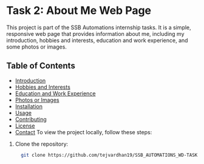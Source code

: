 # Task 2: About Me Web Page

This project is part of the SSB Automations internship tasks. It is a simple, responsive web page that provides information about me, including my introduction, hobbies and interests, education and work experience, and some photos or images.

## Table of Contents

- [Introduction](#introduction)
- [Hobbies and Interests](#hobbies-and-interests)
- [Education and Work Experience](#education-and-work-experience)
- [Photos or Images](#photos-or-images)
- [Installation](#installation)
- [Usage](#usage)
- [Contributing](#contributing)
- [License](#license)
- [Contact](#contact)
To view the project locally, follow these steps:

1. Clone the repository:
   ```bash
     git clone https://github.com/tejvardhan19/SSB_AUTOMATIONS_WD-TASK-2.git